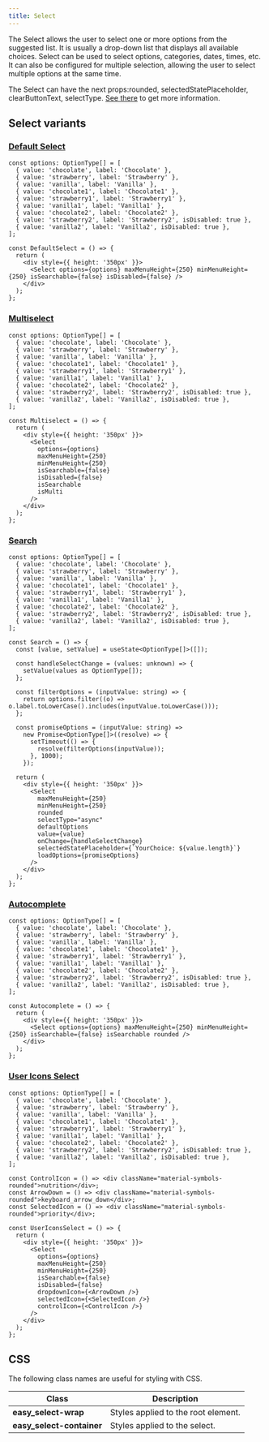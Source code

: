 ```yaml
---
title: Select
---
```


The Select allows the user to select one or more options from the suggested list. It is usually a drop-down list that displays all available choices. Select can be used to select options, categories, dates, times, etc. It can also be configured for multiple selection, allowing the user to select multiple options at the same time.

The Select can have the next props:rounded, selectedStatePlaceholder, clearButtonText, selectType. [See there](/storybook/?path=/docs/core-select--docs) to get more information.

## Select variants

### [Default Select](/storybook/?path=/story/core-select--default-select)

```tsx
const options: OptionType[] = [
  { value: 'chocolate', label: 'Chocolate' },
  { value: 'strawberry', label: 'Strawberry' },
  { value: 'vanilla', label: 'Vanilla' },
  { value: 'chocolate1', label: 'Chocolate1' },
  { value: 'strawberry1', label: 'Strawberry1' },
  { value: 'vanilla1', label: 'Vanilla1' },
  { value: 'chocolate2', label: 'Chocolate2' },
  { value: 'strawberry2', label: 'Strawberry2', isDisabled: true },
  { value: 'vanilla2', label: 'Vanilla2', isDisabled: true },
];

const DefaultSelect = () => {
  return (
    <div style={{ height: '350px' }}>
      <Select options={options} maxMenuHeight={250} minMenuHeight={250} isSearchable={false} isDisabled={false} />
    </div>
  );
};
```

### [Multiselect](/storybook/?path=/story/core-select--multiselect)

```tsx
const options: OptionType[] = [
  { value: 'chocolate', label: 'Chocolate' },
  { value: 'strawberry', label: 'Strawberry' },
  { value: 'vanilla', label: 'Vanilla' },
  { value: 'chocolate1', label: 'Chocolate1' },
  { value: 'strawberry1', label: 'Strawberry1' },
  { value: 'vanilla1', label: 'Vanilla1' },
  { value: 'chocolate2', label: 'Chocolate2' },
  { value: 'strawberry2', label: 'Strawberry2', isDisabled: true },
  { value: 'vanilla2', label: 'Vanilla2', isDisabled: true },
];

const Multiselect = () => {
  return (
    <div style={{ height: '350px' }}>
      <Select
        options={options}
        maxMenuHeight={250}
        minMenuHeight={250}
        isSearchable={false}
        isDisabled={false}
        isSearchable
        isMulti
      />
    </div>
  );
};
```

### [Search](/storybook/?path=/story/core-select--search)

```tsx
const options: OptionType[] = [
  { value: 'chocolate', label: 'Chocolate' },
  { value: 'strawberry', label: 'Strawberry' },
  { value: 'vanilla', label: 'Vanilla' },
  { value: 'chocolate1', label: 'Chocolate1' },
  { value: 'strawberry1', label: 'Strawberry1' },
  { value: 'vanilla1', label: 'Vanilla1' },
  { value: 'chocolate2', label: 'Chocolate2' },
  { value: 'strawberry2', label: 'Strawberry2', isDisabled: true },
  { value: 'vanilla2', label: 'Vanilla2', isDisabled: true },
];

const Search = () => {
  const [value, setValue] = useState<OptionType[]>([]);

  const handleSelectChange = (values: unknown) => {
    setValue(values as OptionType[]);
  };

  const filterOptions = (inputValue: string) => {
    return options.filter((o) => o.label.toLowerCase().includes(inputValue.toLowerCase()));
  };

  const promiseOptions = (inputValue: string) =>
    new Promise<OptionType[]>((resolve) => {
      setTimeout(() => {
        resolve(filterOptions(inputValue));
      }, 1000);
    });

  return (
    <div style={{ height: '350px' }}>
      <Select
        maxMenuHeight={250}
        minMenuHeight={250}
        rounded
        selectType="async"
        defaultOptions
        value={value}
        onChange={handleSelectChange}
        selectedStatePlaceholder={`YourChoice: ${value.length}`}
        loadOptions={promiseOptions}
      />
    </div>
  );
};
```

### [Autocomplete](/storybook/?path=/story/core-select--autocomplete)

```tsx
const options: OptionType[] = [
  { value: 'chocolate', label: 'Chocolate' },
  { value: 'strawberry', label: 'Strawberry' },
  { value: 'vanilla', label: 'Vanilla' },
  { value: 'chocolate1', label: 'Chocolate1' },
  { value: 'strawberry1', label: 'Strawberry1' },
  { value: 'vanilla1', label: 'Vanilla1' },
  { value: 'chocolate2', label: 'Chocolate2' },
  { value: 'strawberry2', label: 'Strawberry2', isDisabled: true },
  { value: 'vanilla2', label: 'Vanilla2', isDisabled: true },
];

const Autocomplete = () => {
  return (
    <div style={{ height: '350px' }}>
      <Select options={options} maxMenuHeight={250} minMenuHeight={250} isSearchable={false} isSearchable rounded />
    </div>
  );
};
```

### [User Icons Select](/storybook/?path=/story/core-select--user-icons-select)

```tsx
const options: OptionType[] = [
  { value: 'chocolate', label: 'Chocolate' },
  { value: 'strawberry', label: 'Strawberry' },
  { value: 'vanilla', label: 'Vanilla' },
  { value: 'chocolate1', label: 'Chocolate1' },
  { value: 'strawberry1', label: 'Strawberry1' },
  { value: 'vanilla1', label: 'Vanilla1' },
  { value: 'chocolate2', label: 'Chocolate2' },
  { value: 'strawberry2', label: 'Strawberry2', isDisabled: true },
  { value: 'vanilla2', label: 'Vanilla2', isDisabled: true },
];

const ControlIcon = () => <div className="material-symbols-rounded">nutrition</div>;
const ArrowDown = () => <div className="material-symbols-rounded">keyboard_arrow_down</div>;
const SelectedIcon = () => <div className="material-symbols-rounded">priority</div>;

const UserIconsSelect = () => {
  return (
    <div style={{ height: '350px' }}>
      <Select
        options={options}
        maxMenuHeight={250}
        minMenuHeight={250}
        isSearchable={false}
        isDisabled={false}
        dropdownIcon={<ArrowDown />}
        selectedIcon={<SelectedIcon />}
        controlIcon={<ControlIcon />}
      />
    </div>
  );
};
```

## CSS

The following class names are useful for styling with CSS.

| Class                     | Description                         |
| ------------------------- | ----------------------------------- |
| **easy_select-wrap**      | Styles applied to the root element. |
| **easy_select-container** | Styles applied to the select.       |
